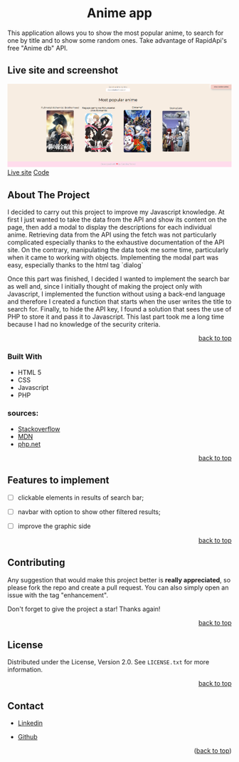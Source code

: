   <a  name="readme-top"></a>

<h1 align="center">Anime app</h1>

<p>
This application allows you to show the most popular anime, to search for one by title and to show some random ones. Take advantage of RapidApi's free "Anime db" API.<p>

## Live site and screenshot

![screenshot app](/screen1.png "anime app")
<a  href="http://anime-db.epizy.com/?i=1">Live site</a>
[Code](https://github.com/bubu2323/anime-db)

## About The Project

<p>I decided to carry out this project to improve my Javascript knowledge.
At first I just wanted to take the data from the API and show its content on the page, then add a modal to display the descriptions for each individual anime.
Retrieving data from the API using the fetch was not particularly complicated especially thanks to the exhaustive documentation of the API site. On the contrary, manipulating the data took me some time, particularly when it came to working with objects.
Implementing the modal part was easy, especially thanks to the html tag  `dialog`

Once this part was finished, I decided I wanted to implement the search bar as well and, since I initially thought of making the project only with Javascript, I implemented the function without using a back-end language and therefore I created a function that starts when the user writes the title to search for.
Finally, to hide the API key, I found a solution that sees the use of PHP to store it and pass it to Javascript. This last part took me a long time because I had no knowledge of the security criteria.</p>

<p  align="right"><a  href="#readme-top">back to top</a></p>

### Built With

- HTML 5
- CSS
- Javascript
- PHP

### sources:

- [Stackoverflow](https://stackoverflow.com)
- [MDN](https://developer.mozilla.org/en-US/)
- [php.net](https://www.php.net)

<p  align="right"><a  href="#readme-top">back to top</a></p>

## Features to implement

- [ ] clickable elements in results of search bar;
- [ ] navbar with option to show other filtered results;

- [ ] improve the graphic side
<p  align="right"><a  href="#readme-top">back to top</a></p>

<!-- CONTRIBUTING -->

## Contributing

Any suggestion that would make this project better is **really appreciated**, so please fork the repo and create a pull request. You can also simply open an issue with the tag "enhancement".

Don't forget to give the project a star! Thanks again!

<p  align="right"><a  href="#readme-top">back to top</a></p>

## License

Distributed under the License, Version 2.0. See `LICENSE.txt` for more information.

<p  align="right"><a  href="#readme-top">back to top</a></p>


<!-- CONTACT -->

## Contact

- [Linkedin](https://www.linkedin.com/in/carolina-tronci-a88970202)

- [Github](https://github.com/bubu2323/)

<p  align="right">(<a  href="#readme-top">back to top</a>)</p>
